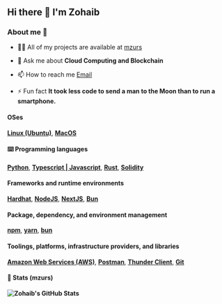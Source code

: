 #

## Hi there 👋 I'm Zohaib

### About me 💯

- 👨‍💻 All of my projects are available at [mzurs](https://muhammadzohaib.vercel.app/)

- 💬 Ask me about **Cloud Computing and Blockchain**

- 📫 How to reach me [Email](**<zohaib10092001@gmail.com>**)

- ⚡ Fun fact **It took less code to send a man to the Moon than to run a smartphone.**

#### OSes

**[Linux (Ubuntu)](https://ubuntu.com/)**, **[MacOS](https://www.apple.com/macos/sonoma/)**

#### ⌨️ Programming languages

**[Python](https://www.python.org/)**, **[Typescript | Javascript](https://www.typescriptlang.org/)**, **[Rust](https://www.rust-lang.org/)**, **[Solidity](https://soliditylang.org/)**

#### Frameworks and runtime environments

**[Hardhat](https://hardhat.org/)**, **[NodeJS](https://nodejs.org/en)**, **[NextJS](https://nextjs.org/)**, **[Bun](https://bun.sh/)**

#### Package, dependency, and environment management

**[npm](https://www.npmjs.com/)**, **[yarn](https://yarnpkg.com/)**, **[bun](https://bun.sh/)**

#### Toolings, platforms, infrastructure providers, and libraries

**[Amazon Web Services (AWS)](https://aws.amazon.com/?nc2=h_lg)**, **[Postman](https://www.postman.com/)**, **[Thunder Client](https://www.thunderclient.com/)**, **[Git](https://git-scm.com/)**

#### 🔎 Stats (mzurs)

**![Zohaib's GitHub Stats](https://github-readme-stats-beta-ruby-27.vercel.app/api?username=mzurs&count_private=true&show_icons=true&bg_color=000000&title_color=00FFFF&text_color=00FFFF&&hide_border=false)**
<!-- **![Top Langs](https://github-readme-stats-beta-ruby-27.vercel.app/api/top-langs?username=mzurs&langs_count=5&&hide_progress=true&show_icons=true&locale=en&layout=compact&bg_color=000000&hide_border=false&title_color=00FFFF&text_color=00FFFF&border_radius=1)** -->

